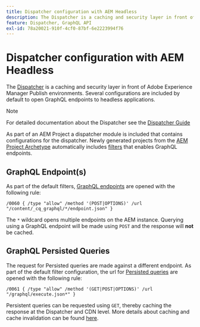 ```yaml
---
title: Dispatcher configuration with AEM Headless
description: The Dispatcher is a caching and security layer in front of Adobe Experience Manager Publish environments. Several configurations are used to open GraphQL endpoints to headless applications.
feature: Dispatcher, GraphQL API
exl-id: 78a20021-910f-4cf0-87bf-6e2223994f76
---
```

# Dispatcher configuration with AEM Headless

The [Dispatcher](https://experienceleague.adobe.com/docs/experience-manager-dispatcher/using/dispatcher.html) is a caching and security layer in front of Adobe Experience Manager Publish environments. Several configurations are included by default to open GraphQL endpoints to headless applications.

>[!NOTE]
>
>For detailed documentation about the Dispatcher see the [Dispatcher Guide](https://experienceleague.adobe.com/docs/experience-manager-dispatcher/using/dispatcher.html)

As part of an AEM Project a dispatcher module is included that contains configurations for the dispatcher. Newly generated projects from the [AEM Project Archetype](https://github.com/adobe/aem-project-archetype) automatically includes [filters](https://experienceleague.adobe.com/docs/experience-manager-dispatcher/using/configuring/dispatcher-configuration.html?#defining-a-filter) that enables GraphQL endpoints.

## GraphQL Endpoint(s)

As part of the default filters, [GraphQL endpoints](/help/headless/graphql-api/graphql-endpoint.md) are opened with the following rule:

```
/0060 { /type "allow" /method '(POST|OPTIONS)' /url "/content/_cq_graphql/*/endpoint.json" }
```

The `*` wildcard opens multiple endpoints on the AEM instance. Querying using a GraphQL endpoint will be made using `POST` and the response will **not** be cached.

## GraphQL Persisted Queries

The request for Persisted queries are made against a different endpoint. As part of the default filter configuration, the url for [Persisted queries](/help/headless/graphql-api/persisted-queries.md) are opened with the following rule:

```
/0061 { /type "allow" /method '(GET|POST|OPTIONS)' /url "/graphql/execute.json*" }
```

Persistent queries can be requested using `GET`, thereby caching the response at the Dispatcher and CDN level. More details about caching and cache invalidation can be found [here](/help/implementing/dispatcher/caching.md).
